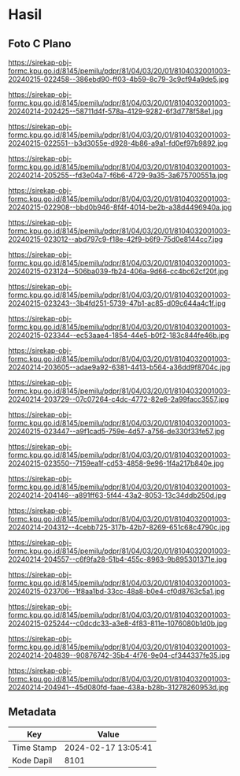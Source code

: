 # Hasil

## Foto C Plano

https://sirekap-obj-formc.kpu.go.id/8145/pemilu/pdpr/81/04/03/20/01/8104032001003-20240215-022458--386ebd90-ff03-4b59-8c79-3c9cf94a9de5.jpg

https://sirekap-obj-formc.kpu.go.id/8145/pemilu/pdpr/81/04/03/20/01/8104032001003-20240214-202425--58711d4f-578a-4129-9282-6f3d778f58e1.jpg

https://sirekap-obj-formc.kpu.go.id/8145/pemilu/pdpr/81/04/03/20/01/8104032001003-20240215-022551--b3d3055e-d928-4b86-a9a1-fd0ef97b9892.jpg

https://sirekap-obj-formc.kpu.go.id/8145/pemilu/pdpr/81/04/03/20/01/8104032001003-20240214-205255--fd3e04a7-f6b6-4729-9a35-3a675700551a.jpg

https://sirekap-obj-formc.kpu.go.id/8145/pemilu/pdpr/81/04/03/20/01/8104032001003-20240215-022908--bbd0b946-8f4f-4014-be2b-a38d4496940a.jpg

https://sirekap-obj-formc.kpu.go.id/8145/pemilu/pdpr/81/04/03/20/01/8104032001003-20240215-023012--abd797c9-f18e-42f9-b6f9-75d0e8144cc7.jpg

https://sirekap-obj-formc.kpu.go.id/8145/pemilu/pdpr/81/04/03/20/01/8104032001003-20240215-023124--506ba039-fb24-406a-9d66-cc4bc62cf20f.jpg

https://sirekap-obj-formc.kpu.go.id/8145/pemilu/pdpr/81/04/03/20/01/8104032001003-20240215-023243--3b4fd251-5739-47b1-ac85-d09c644a4c1f.jpg

https://sirekap-obj-formc.kpu.go.id/8145/pemilu/pdpr/81/04/03/20/01/8104032001003-20240215-023344--ec53aae4-1854-44e5-b0f2-183c844fe46b.jpg

https://sirekap-obj-formc.kpu.go.id/8145/pemilu/pdpr/81/04/03/20/01/8104032001003-20240214-203605--adae9a92-6381-4413-b564-a36dd9f8704c.jpg

https://sirekap-obj-formc.kpu.go.id/8145/pemilu/pdpr/81/04/03/20/01/8104032001003-20240214-203729--07c07264-c4dc-4772-82e6-2a99facc3557.jpg

https://sirekap-obj-formc.kpu.go.id/8145/pemilu/pdpr/81/04/03/20/01/8104032001003-20240215-023447--a9f1cad5-759e-4d57-a756-de330f33fe57.jpg

https://sirekap-obj-formc.kpu.go.id/8145/pemilu/pdpr/81/04/03/20/01/8104032001003-20240215-023550--7159ea1f-cd53-4858-9e96-1f4a217b840e.jpg

https://sirekap-obj-formc.kpu.go.id/8145/pemilu/pdpr/81/04/03/20/01/8104032001003-20240214-204146--a891ff63-5f44-43a2-8053-13c34ddb250d.jpg

https://sirekap-obj-formc.kpu.go.id/8145/pemilu/pdpr/81/04/03/20/01/8104032001003-20240214-204312--4cebb725-317b-42b7-8269-651c68c4790c.jpg

https://sirekap-obj-formc.kpu.go.id/8145/pemilu/pdpr/81/04/03/20/01/8104032001003-20240214-204557--c6f9fa28-51b4-455c-8963-9b895301371e.jpg

https://sirekap-obj-formc.kpu.go.id/8145/pemilu/pdpr/81/04/03/20/01/8104032001003-20240215-023706--1f8aa1bd-33cc-48a8-b0e4-cf0d8763c5a1.jpg

https://sirekap-obj-formc.kpu.go.id/8145/pemilu/pdpr/81/04/03/20/01/8104032001003-20240215-025244--c0dcdc33-a3e8-4f83-811e-1076080b1d0b.jpg

https://sirekap-obj-formc.kpu.go.id/8145/pemilu/pdpr/81/04/03/20/01/8104032001003-20240214-204839--90876742-35b4-4f76-9e04-cf344337fe35.jpg

https://sirekap-obj-formc.kpu.go.id/8145/pemilu/pdpr/81/04/03/20/01/8104032001003-20240214-204941--45d080fd-faae-438a-b28b-31278260953d.jpg


## Metadata

| Key        | Value               |
| ---------- | ------------------- |
| Time Stamp | 2024-02-17 13:05:41 |
| Kode Dapil | 8101                |



